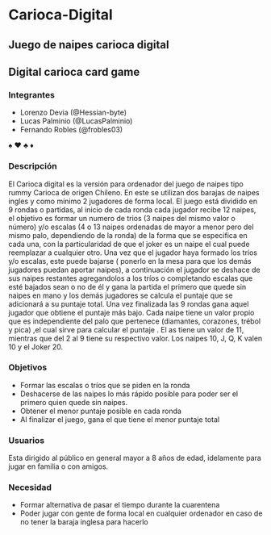 # Carioca-Digital


## Juego de naipes carioca digital
## Digital carioca card game

### Integrantes
- Lorenzo Devia (@Hessian-byte)
- Lucas Palminio (@LucasPalminio)
- Fernando Robles (@frobles03)

:spades: :hearts: :clubs: :diamonds:

### Descripción
El Carioca digital es la versión para ordenador del juego de naipes tipo rummy Carioca de
origen Chileno. En este se utilizan dos barajas de naipes ingles y como mínimo 2 jugadores de forma
local. El juego está dividido en 9 rondas o partidas, al inicio de cada ronda cada jugador recibe 12
naipes, el objetivo es formar un numero de trios (3 naipes del mismo valor o número) y/o escalas (4
o 13 naipes ordenadas de mayor a menor pero del mismo palo, dependiendo de la ronda) de la forma
que se especifica en cada una, con la particularidad de que el joker es un naipe el cual puede
reemplazar a cualquier otro. Una vez que el jugador haya formado los tríos y/o escalas, este puede
bajarse ( ponerlo en la mesa para que los demás jugadores puedan aportar naipes), a continuación el
jugador se deshace de sus naipes restantes agregandolos a los tríos o completando escalas que
esté bajados sean o no de él y gana la partida el primero que quede sin naipes en mano y los demás
jugadores se calcula el puntaje que se adicionará a su puntaje total.
Una vez finalizada las 9 rondas gana aquel jugador que obtiene el puntaje más bajo.
Cada naipe tiene un valor propio que es independiente del palo que pertenece (diamantes,
corazones, trébol y pica) ,el cual sirve para calcular el puntaje . El as tiene un valor de 11, mientras
que del 2 al 9 tiene su respectivo valor. Los naipes 10, J, Q, K valen 10 y el Joker 20.


### Objetivos
  - Formar las escalas o tríos que se piden en la ronda
  - Deshacerse de las naipes lo más rápido posible para poder ser el primero quien quede sin naipes.
  - Obtener el menor puntaje posible en cada ronda
  - Al finalizar el juego, gana el que tiene el menor puntaje total
  
  
### Usuarios
Esta dirigido al público en general mayor a 8 años de edad, idelamente para jugar en familia o con amigos.


### Necesidad
  - Formar alternativa de pasar el tiempo durante la cuarentena
  - Poder jugar con gente de forma local en cualquier ordenador en caso de no tener la baraja inglesa para hacerlo
